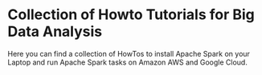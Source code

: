 # Collection of Howto Tutorials for Big Data Analysis 


Here you can find a collection of HowTos to install Apache Spark on your Laptop and run Apache Spark tasks on Amazon AWS and Google Cloud. 


